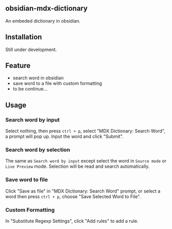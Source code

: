 ## obsidian-mdx-dictionary
An embeded dictionary in obsidian.

## Installation
Still under development. 

## Feature
- search word in obsidian
- save word to a file with custom formatting
- to be continue...

## Usage
### Search word by input
Select nothing, then press `ctrl + p`, select "MDX Dictionary: Search Word", a prompt will pop up. Input the word and click "Submit".

### Search word by selection
The same as `Search word by input` except select the word in `Source mode` or `Live Preview` mode. Selection will be read and search automatically.

### Save word to file
Click "Save as file" in "MDX Dictionary: Search Word" prompt, or select a word then press `ctrl + p`, choose "Save Selected Word to File".

### Custom Formatting
In "Substitute Regexp Settings", click "Add rules" to add a rule.